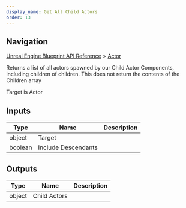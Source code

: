 ```yaml
---
display_name: Get All Child Actors
order: 13
---
```

## Navigation

[Unreal Engine Blueprint API Reference](https://dev.epicgames.com/documentation/en-us/unreal-engine/BlueprintAPI) > [Actor](https://dev.epicgames.com/documentation/en-us/unreal-engine/BlueprintAPI/Actor)

Returns a list of all actors spawned by our Child Actor Components, including children of children.
This does not return the contents of the Children array

Target is Actor

## Inputs

| Type | Name | Description |
| --- | --- | --- |
| object | Target |  |
| boolean | Include Descendants |  |

## Outputs

| Type | Name | Description |
| --- | --- | --- |
| object | Child Actors |  |
